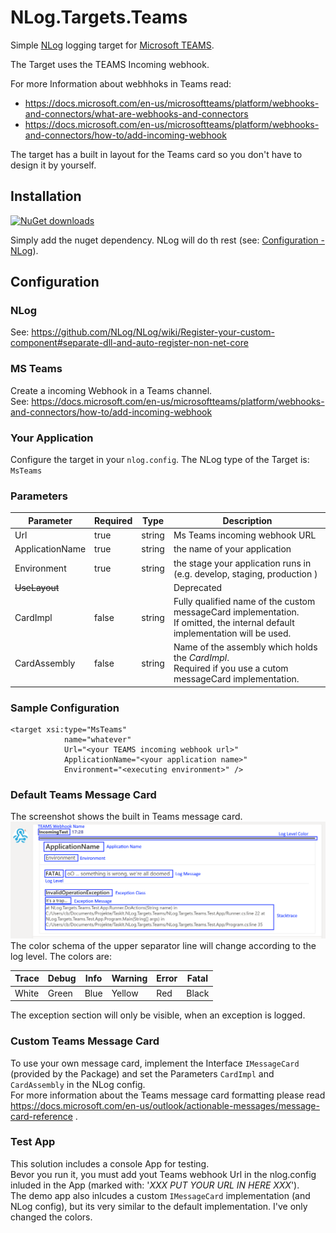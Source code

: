 # NLog.Targets.Teams

Simple [NLog](https://nlog-project.org/) logging target for [Microsoft TEAMS](https://products.office.com/en/microsoft-teams/group-chat-software?market=en).

The Target uses the TEAMS Incoming webhook.

For more Information about webhhoks in Teams read:
- https://docs.microsoft.com/en-us/microsoftteams/platform/webhooks-and-connectors/what-are-webhooks-and-connectors
- https://docs.microsoft.com/en-us/microsoftteams/platform/webhooks-and-connectors/how-to/add-incoming-webhook

The target has a built in layout for the Teams card so you don't have to design it by yourself.

## Installation
[![NuGet downloads](https://img.shields.io/nuget/dt/NLog.Targets.Teams.svg)](https://www.nuget.org/packages/NLog.Targets.Teams)

Simply add the nuget dependency. NLog will do th rest (see: [Configuration - NLog](#NLog)).

## Configuration

### NLog

See: https://github.com/NLog/NLog/wiki/Register-your-custom-component#separate-dll-and-auto-register-non-net-core

### MS Teams

Create a incoming Webhook in a Teams channel.<br/>
See: https://docs.microsoft.com/en-us/microsoftteams/platform/webhooks-and-connectors/how-to/add-incoming-webhook

### Your Application

Configure the target in your `nlog.config`.
The NLog type of the Target is: `MsTeams`

### Parameters

Parameter | Required | Type | Description |
--------- | -------- | ---- | ----------- |
Url | true | string | Ms Teams incoming webhook URL |
ApplicationName | true | string | the name of your application |
Environment | true | string | the stage your application runs in (e.g. develop, staging, production ) |
~~UseLayout~~ |  |  | Deprecated | 
CardImpl | false | string | Fully qualified name of the custom messageCard implementation.<br>If omitted, the internal default implementation will be used. | 
CardAssembly | false | string | Name of the assembly which holds the _CardImpl_.<br/> Required if you use a cutom messageCard implementation. | 

### Sample Configuration
```
<target xsi:type="MsTeams" 
            name="whatever"             
            Url="<your TEAMS incoming webhook url>"          
            ApplicationName="<your application name>"
            Environment="<executing environment>" />
```

### Default Teams Message Card

The screenshot shows the built in Teams message card.
![Built In Card](Screenshots/DefaultCard.png)
The color schema of the upper separator line will change according to the log level.
The colors are:

Trace | Debug | Info | Warning | Error | Fatal |
--------- | -------- | -------- | -------- | -------- | -------- |
White | Green | Blue | Yellow | Red | Black |

The exception section will only be visible, when an exception is logged.

### Custom Teams Message Card
To use your own message card, implement the Interface `IMessageCard` (provided by the Package) and set the Parameters `CardImpl` and `CardAssembly` in the NLog config.<br/>
For more information about the Teams message card formatting please read https://docs.microsoft.com/en-us/outlook/actionable-messages/message-card-reference .

### Test App
This solution includes a console App for testing.<br/> 
Bevor you run it, you must add yout Teams webhook Url in the nlog.config inluded in the App (marked with: '<i>XXX PUT YOUR URL IN HERE XXX</i>').<br/>
The demo app also inlcudes a custom `IMessageCard` implementation (and NLog config), but its very similar to the default implementation. I've only changed the colors.
